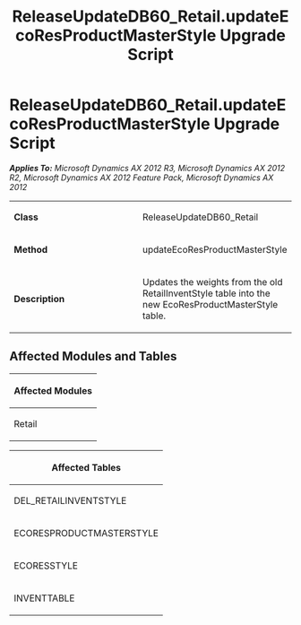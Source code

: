 ﻿---
title: ReleaseUpdateDB60_Retail.updateEcoResProductMasterStyle Upgrade Script
TOCTitle: ReleaseUpdateDB60_Retail.updateEcoResProductMasterStyle Upgrade Script
ms:assetid: e66f9d83-01f5-711d-a679-223055823727
ms:mtpsurl: https://msdn.microsoft.com/en-us/library/JJ719776(v=AX.60)
ms:contentKeyID: 49711850
ms.date: 05/18/2015
mtps_version: v=AX.60
---

# ReleaseUpdateDB60\_Retail.updateEcoResProductMasterStyle Upgrade Script 


_**Applies To:** Microsoft Dynamics AX 2012 R3, Microsoft Dynamics AX 2012 R2, Microsoft Dynamics AX 2012 Feature Pack, Microsoft Dynamics AX 2012_

<table>
<colgroup>
<col style="width: 50%" />
<col style="width: 50%" />
</colgroup>
<tbody>
<tr class="odd">
<td><p><strong>Class</strong></p></td>
<td><p>ReleaseUpdateDB60_Retail</p></td>
</tr>
<tr class="even">
<td><p><strong>Method</strong></p></td>
<td><p>updateEcoResProductMasterStyle</p></td>
</tr>
<tr class="odd">
<td><p><strong>Description</strong></p></td>
<td><p>Updates the weights from the old RetailInventStyle table into the new EcoResProductMasterStyle table.</p></td>
</tr>
</tbody>
</table>


## Affected Modules and Tables

<table>
<colgroup>
<col style="width: 100%" />
</colgroup>
<thead>
<tr class="header">
<th><p>Affected Modules</p></th>
</tr>
</thead>
<tbody>
<tr class="odd">
<td><p>Retail</p></td>
</tr>
</tbody>
</table>


<table>
<colgroup>
<col style="width: 100%" />
</colgroup>
<thead>
<tr class="header">
<th><p>Affected Tables</p></th>
</tr>
</thead>
<tbody>
<tr class="odd">
<td><p>DEL_RETAILINVENTSTYLE</p></td>
</tr>
<tr class="even">
<td><p>ECORESPRODUCTMASTERSTYLE</p></td>
</tr>
<tr class="odd">
<td><p>ECORESSTYLE</p></td>
</tr>
<tr class="even">
<td><p>INVENTTABLE</p></td>
</tr>
</tbody>
</table>

  


